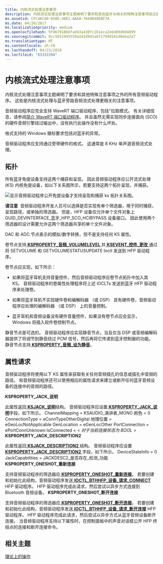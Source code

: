 ```yaml
---
title: 内核流式处理注意事项
description: 内核流式处理注意事项主题阐明了要求和其他蓝牙与相关的特殊注意事项绕过音频流。
ms.assetid: CFC4ACA0-050D-48E1-AA6A-7649040EBF7A
ms.date: 04/20/2017
ms.localizationpriority: medium
ms.openlocfilehash: 9f867918bbfad43a430fc2b1eca2e6409d0d4899
ms.sourcegitcommit: 0cc5051945559a242d941a6f2799d161d8eba2a7
ms.translationtype: MT
ms.contentlocale: zh-CN
ms.lasthandoff: 04/23/2019
ms.locfileid: "63333394"
---
```

# <a name="kernel-streaming-considerations"></a>内核流式处理注意事项


内核流式处理注意事项主题阐明了要求和其他特殊注意事项之外的所有音频驱动程序。 这些是内核流式处理与蓝牙旁路音频流式处理更相关的注意事项。

音频驱动程序应完全支持 WaveRT 端口驱动程序，包括"拉取模式。 有关详细信息，请参阅[简介 WaveRT 端口驱动程序](introducing-the-wavert-port-driver.md)。 并且虽然无需实现同步连接面向 (SCO) 的硬件音频引擎绕过输出中，没有执行此操作没有什么坏处。

格式支持的 Windows 徽标要求包括对蓝牙的异常。

音频驱动程序应支持通过旁带硬件的格式。 这通常是 8 KHz 单声道音频流式处理。

## <a name="span-idtopologyspanspan-idtopologyspanspan-idtopologyspantopology"></a><span id="Topology"></span><span id="topology"></span><span id="TOPOLOGY"></span>拓扑


所有蓝牙免提设备支持这两个捕获和呈现。 因此音频驱动程序应公开流式处理 (KS) 内核免提设备，如以下关系图所示，若要支持这两个拓扑呈现，并捕获。

![显示音频驱动程序公开免提设备才支持呈现和捕获 ks 拓扑关系图。](images/btth-bypass-topology.png)

**请注意**  音频驱动程序开发人员可以选择是否实现有单个筛选器，用于同时捕获，呈现路径，或单独的筛选器。 但是，HFP 设备仅允许单个文件对象上 GUID\_DEVINTERFACE\_蓝牙\_HFP\_SCO\_HCIBYPASS 设备接口。 因此使用两个筛选器的设计需要允许这两个筛选器共享的单个文件对象。

 

DAC 和 ADC 节点表示的模拟/数字转换，但不是支持任何 KS 属性。

卷节点支持[ **KSPROPERTY\_音频\_VOLUMELEVEL** ](https://msdn.microsoft.com/library/windows/hardware/ff537309)并[ **KSEVENT\_控件\_更改** ](https://msdn.microsoft.com/library/windows/hardware/ff537128)通过将 SETVOLUME 和 GETVOLUMESTATUSUPDATE Ioctl 发送到 HFP 驱动程序。

卷节点应实现，如下所示：

-   如果将蓝牙耳机支持音量控件，然后音频驱动程序应卷节点拓扑中加入其 KS。 音频驱动程序的卷属性处理程序将上述 IOCLTs 发送到蓝牙 HFP 驱动程序来处理卷。

-   如果将蓝牙耳机不实现硬件卷和编解码器 （或 DSP） 具有硬件卷，音频驱动程序应处理的编解码器 （或 DSP） 上的音量控制。

-   蓝牙耳机和音频设备没有硬件音量控件，如果没有卷节点应会显示，Windows 将插入软件卷控制节点。

静音节点是可选的。 音频驱动程序应实现静音节点，当且仅当 DSP 或音频编解码器提供了将调节到静音绕过 PCM 信号，然后再将它传递到蓝牙控制器的功能。 静音节点支持[ **KSPROPERTY\_音频\_设为静音**](https://msdn.microsoft.com/library/windows/hardware/ff537293)。

## <a name="span-idpropertyrequestsspanspan-idpropertyrequestsspanspan-idpropertyrequestsspanproperty-requests"></a><span id="Property_requests"></span><span id="property_requests"></span><span id="PROPERTY_REQUESTS"></span>属性请求


音频驱动程序将使用以下 KS 属性来获取有关任何音频插孔的信息或插孔中音频的路径。 和音频驱动程序还可以使用相应的属性请求来建立或断开任何蓝牙音频设备的连接中的音频的路径。

**KSPROPERTY\_JACK\_说明**

此属性返回[ **KSJACK\_说明**](https://msdn.microsoft.com/library/windows/hardware/ff537136)结构。 音频驱动程序应设置[ **KSPROPERTY\_JACK\_说明**](https://msdn.microsoft.com/library/windows/hardware/ff537364)字段，如下所示。
ChannelMapping = KSAUDIO\_演讲者\_MONO 颜色 = 0 ConnectionType = eConnTypeOtherDigital 地理位置 = eGeoLocNotApplicable GenLocation = eGenLocOther PortConnection = ePortConnUnknown IsConnected = &lt; *对于当前连接状态为 BOOL* &gt; **KSPROPERTY\_JACK\_DESCRIPTION2**

此属性返回[ **KSJACK\_DESCRIPTION2** ](https://msdn.microsoft.com/library/windows/hardware/ff537138)结构。 音频驱动程序应设置[ **KSPROPERTY\_JACK\_DESCRIPTION2** ](https://msdn.microsoft.com/library/windows/hardware/ff537365)字段，如下所示。
DeviceStateInfo = 0 JackCapabilities = JACKDESC2\_是否存在\_检测\_功能**KSPROPERTY\_ONESHOT\_重新连接**

支持音频驱动程序的筛选器应[ **KSPROPERTY\_ONESHOT\_重新连接**](https://msdn.microsoft.com/library/windows/hardware/ff537369)。 若要创建和初始化此结构，音频驱动程序发送[ **IOCTL\_BTHHFP\_设备\_请求\_CONNECT** ](https://msdn.microsoft.com/library/windows/hardware/dn265114) HFP 驱动程序。 HFP 驱动程序完成此请求，然后尝试以异步方式连接到 Bluetooth 音频设备。
**KSPROPERTY\_ONESHOT\_断开连接**

支持音频驱动程序的筛选器应[ **KSPROPERTY\_ONESHOT\_断开连接**](https://msdn.microsoft.com/library/windows/hardware/hh706181)。 若要创建和初始化此结构，音频驱动程序发送[ **IOCTL\_BTHHFP\_设备\_请求\_断开连接**](https://msdn.microsoft.com/library/windows/hardware/dn265115) HFP 驱动程序。 HFP 驱动程序完成此请求，然后尝试以异步方式从蓝牙音频设备断开连接。
当音频驱动程序支持以下属性时，在控制面板中的声音对话框公开 HFP 终结点的连接和断开连接命令。

## <a name="span-idrelatedtopicsspanrelated-topics"></a><span id="related_topics"></span>相关主题
[理论上的操作](theory-of-operation.md)  




